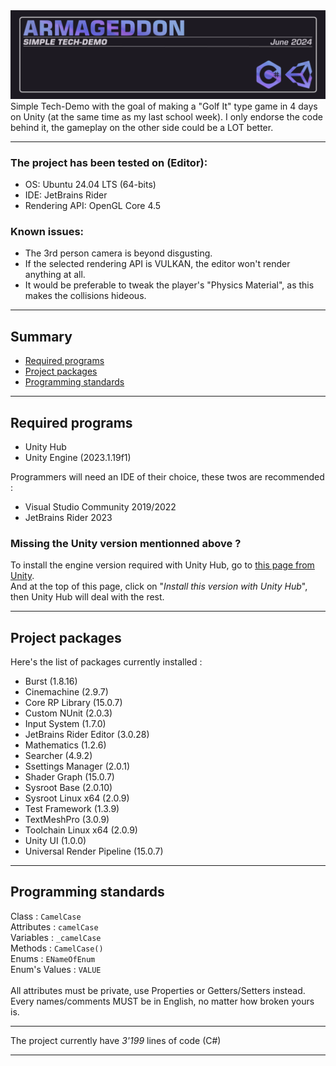 <div align="center"> <img src="https://github.com/RedLinesNT/Armageddon/blob/main/Visual/Armageddon_Wide.png"> </div>
Simple Tech-Demo with the goal of making a "Golf It" type game in 4 days on Unity (at the same time as my last school week).
I only endorse the code behind it, the gameplay on the other side could be a LOT better.

<hr>


### The project has been tested on (Editor):
  - OS: Ubuntu 24.04 LTS (64-bits)<br/>
  - IDE: JetBrains Rider<br/>
  - Rendering API: OpenGL Core 4.5<br/>

 
### Known issues:
 - The 3rd person camera is beyond disgusting.
 - If the selected rendering API is VULKAN, the editor won't render anything at all.
 - It would be preferable to tweak the player's "Physics Material", as this makes the collisions hideous.

<hr>

## Summary

<!--ts-->
   * [Required programs](#required-programs)
   * [Project packages](#project-packages)
   * [Programming standards](#programming-standards)
<!--te-->

<hr>

## Required programs
  - Unity Hub
  - Unity Engine (2023.1.19f1)

Programmers will need an IDE of their choice, these twos are recommended :
  - Visual Studio Community 2019/2022
  - JetBrains Rider 2023

### Missing the Unity version mentionned above ?
  To install the engine version required with Unity Hub, go to [this page from Unity](https://unity.com/releases/editor/whats-new/2023.1.19).<br>
  And at the top of this page, click on "<i>Install this version with Unity Hub</i>", then Unity Hub will deal with the rest.

<hr>

## Project packages

Here's the list of packages currently installed :
 - Burst (1.8.16)
 - Cinemachine (2.9.7)
 - Core RP Library (15.0.7)
 - Custom NUnit (2.0.3)
 - Input System (1.7.0)
 - JetBrains Rider Editor (3.0.28)
 - Mathematics (1.2.6)
 - Searcher (4.9.2)
 - Ssettings Manager (2.0.1)
 - Shader Graph (15.0.7)
 - Sysroot Base (2.0.10)
 - Sysroot Linux x64 (2.0.9)
 - Test Framework (1.3.9)
 - TextMeshPro (3.0.9)
 - Toolchain Linux x64 (2.0.9)
 - Unity UI (1.0.0)
 - Universal Render Pipeline (15.0.7)

<hr>

## Programming standards

  Class :
    ```
    CamelCase
    ```<br>
  Attributes :
    ```
    camelCase
    ```<br>
  Variables :
    ```
    _camelCase
    ```<br>
  Methods :
    ```
    CamelCase()
    ```<br>
  Enums :
    ```
    ENameOfEnum
    ```<br>
  Enum's Values :
    ```
    VALUE
    ```<br><br>
All attributes must be private, use Properties or Getters/Setters instead.<br/>
Every names/comments MUST be in English, no matter how broken yours is.

<hr>

The project currently have <i>3'199</i> lines of code (C#)

<hr>  
